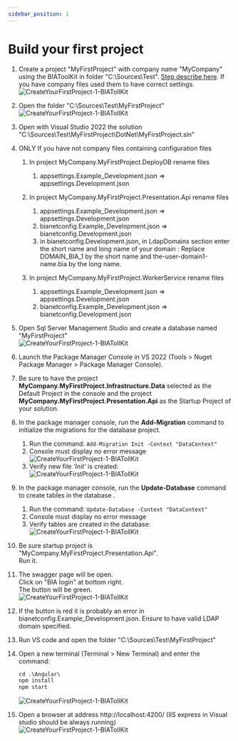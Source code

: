 ```yaml
---
sidebar_position: 1
---
```


# Build your first project

1. Create a project "MyFirstProject" with company name "MyCompany" using the BIAToolKit in folder "C:\Sources\Test". [Step describe here](../../30-BIAToolKit/20-CreateProject.md). If you have company files used them to have correct settings.
  ![CreateYourFirstProject-1-BIATollKit](../../Images/GettingStarted/CreateYourFirstProject-1-BIATollKit.PNG)

1. Open the folder "C:\Sources\Test\MyFirstProject"   
   ![CreateYourFirstProject-1-BIATollKit](../../Images/GettingStarted/CreateYourFirstProject-2-Files.PNG)

2. Open with Visual Studio 2022 the solution "C:\Sources\Test\MyFirstProject\DotNet\MyFirstProject.sln"
   
3. ONLY If you have not company files containing configuration files
   1.  In project MyCompany.MyFirstProject.DeployDB rename files 
       1. appsettings.Example_Development.json => appsettings.Development.json

   2. In project MyCompany.MyFirstProject.Presentation.Api rename files 
      1. appsettings.Example_Development.json => appsettings.Development.json
      2. bianetconfig.Example_Development.json => bianetconfig.Development.json
      3. in bianetconfig.Development.json, in LdapDomains section enter the short name and long name of your domain : Replace DOMAIN_BIA_1 by the short name and the-user-domain1-name.bia by the long name.

   3. In project MyCompany.MyFirstProject.WorkerService rename files 
      1. appsettings.Example_Development.json => appsettings.Development.json
      2. bianetconfig.Example_Development.json => bianetconfig.Development.json
   
4. Open Sql Server Management Studio and create a database named "MyFirstProject"   
   ![CreateYourFirstProject-1-BIATollKit](../../Images/GettingStarted/CreateYourFirstProject-3-Database.PNG)

5. Launch the Package Manager Console in VS 2022 (Tools > Nuget Package Manager > Package Manager Console).

6.  Be sure to have the project **MyCompany.MyFirstProject.Infrastructure.Data** selected as the Default Project in the console and the project **MyCompany.MyFirstProject.Presentation.Api** as the Startup Project of your solution.

7.  In the package manager console, run the **Add-Migration** command to initialize the migrations for the database project. 
    1.  Run the command: `Add-Migration Init -Context "DataContext"`
    2.  Console must display no error message   
      ![CreateYourFirstProject-1-BIATollKit](../../Images/Tuto/AddMigrationInit.PNG)   
    3.  Verify new file *'Init'* is created:    
      ![CreateYourFirstProject-1-BIATollKit](../../Images/Tuto/AddMigrationInitFile.PNG)  

8.  In the package manager console, run the **Update-Database** command to create tables in the database . 
    1.  Run the command: `Update-Database -Context "DataContext"`
    2.  Console must display no error message
    3.  Verify tables are created in the database:   
    ![CreateYourFirstProject-1-BIATollKit](../../Images/GettingStarted/CreateYourFirstProject-4-Tables.PNG)

9.  Be sure startup project is "MyCompany.MyFirstProject.Presentation.Api".   
Run it. 
    
1.  The swagger page will be open.  
Click on "BIA login" at bottom right.  
The button will be green.  
    ![CreateYourFirstProject-1-BIATollKit](../../Images/GettingStarted/CreateYourFirstProject-5-Swagger.PNG)
    
1.  If the button is red it is probably an error in bianetconfig.Example_Development.json. Ensure to have valid LDAP domain specified.

2.  Run VS code and open the folder "C:\Sources\Test\MyFirstProject"
    
3.  Open a new terminal (Terminal > New Terminal) and enter the command:
    ```ps
    cd .\Angular\
    npm install
    npm start
    ```
    ![CreateYourFirstProject-1-BIATollKit](../../Images/GettingStarted/CreateYourFirstProject-6-VSCode.PNG)

4.  Open a browser at address http://localhost:4200/ (IIS express in Visual studio should be always running)  
    ![CreateYourFirstProject-1-BIATollKit](../../Images/GettingStarted/CreateYourFirstProject-7-Application.PNG)